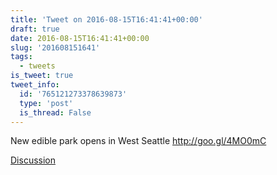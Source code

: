 ```yaml
---
title: 'Tweet on 2016-08-15T16:41:41+00:00'
draft: true
date: 2016-08-15T16:41:41+00:00
slug: '201608151641'
tags:
  - tweets
is_tweet: true
tweet_info:
  id: '765121273378639873'
  type: 'post'
  is_thread: False
---
```




New edible park opens in West Seattle <http://goo.gl/4MO0mC>

[Discussion](https://x.com/sytelus/status/765121273378639873)
